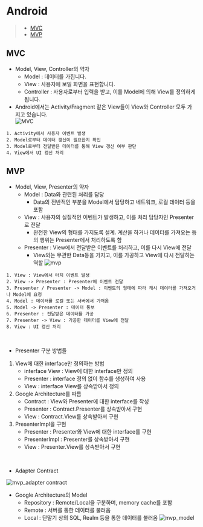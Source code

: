 # Android
>- [MVC](#mvc)
>- [MVP](#mvp)

<a name="mvc"></a>
## MVC
- Model, View, Controller의 약자
  - Model : 데이터를 가집니다.
  - View : 사용자에 보일 화면을 표현합니다.
  - Controller : 사용자로부터 입력을 받고, 이를 Model에 의해 View를 정의하게 됩니다.
- Android에서는 Activity/Fragment 같은 View들이 View와 Controller 모두 가지고 있습니다.  
![MVC](https://user-images.githubusercontent.com/44170716/90515128-24b24780-e19d-11ea-8387-cad480e602b1.PNG)
```
1. Activity에서 사용자 이벤트 발생
2. Model로부터 데이터 갱신이 필요한지 확인
3. Model로부터 전달받은 데이터를 통해 View 갱신 여부 판단
4. View에서 UI 갱신 처리
```

<a name="mvp"></a>
## MVP
- Model, View, Presenter의 약자
  - Model : Data와 관련된 처리를 담당
    - Data의 전반적인 부분을 Model에서 담당하고 네트워크, 로컬 데이터 등을 포함
  - View : 사용자의 실질적인 이벤트가 발생하고, 이를 처리 담당자인 Presenter로 전달
    - 완전한 View의 형태를 가지도록 설계. 계산을 하거나 데이터를 가져오는 등의 행위는 Presenter에서 처리하도록 함
  - Presenter : View에서 전달받은 이벤트를 처리하고, 이를 다시 View에 전달
    - View와는 무관한 Data등을 가지고, 이를 가공하고 View에 다시 전달하는 역할
![mvp](https://user-images.githubusercontent.com/44170716/90516283-bbcbcf00-e19e-11ea-9c1a-acfae3d81295.PNG)
```
1. View : View에서 터치 이벤트 발생
2. View -> Presenter : Presenter에 이벤트 전달
3. Presenter / Presenter -> Model : 이벤트의 형태에 따라 캐시 데이터를 가져오거나 Model에 요청
4. Model : 데이터를 로컬 또는 서버에서 가져옴
5. Model -> Presenter : 데이터 통보
6. Presenter : 전달받은 데이터를 가공
7. Presenter -> View : 가공한 데이터를 View에 전달
8. View : UI 갱신 처리
```
</br>

- Presenter 구분 방법들
1. View에 대한 interface만 정의하는 방법
    - interface View : View에 대한 interface만 정의
    - Presenter : interface 정의 없이 함수를 생성하여 사용
    - View : interface View를 상속받아서 정의
2. Google Architecture를 따름
    - Contract : View와 Presenter에 대한 interface를 작성
    - Presenter : Contract.Presenter를 상속받아서 구현
    - View : Contract.View를 상속받아서 구현
3. PresenterImpl을 구현
    - Presenter : Presenter와 View에 대한 interface를 구현
    - PresenterImpl : Presenter를 상속받아서 구현
    - View : Presenter.View를 상속받아서 구현
</br>

- Adapter Contract

![mvp_adapter contract](https://user-images.githubusercontent.com/44170716/90950929-275cb780-e491-11ea-8256-0159d2289ef7.PNG)

- Google Architecture의 Model
  - Repository : Remote/Local을 구분하며, memory cache를 포함
  - Remote : 서버를 통한 데이터를 불러옴
  - Local : 단말기 상의 SQL, Realm 등을 통한 데이터를 불러옴
![mvp_model](https://user-images.githubusercontent.com/44170716/91030724-90cbfa00-e63a-11ea-9f75-7e9199ffb2ae.PNG)
